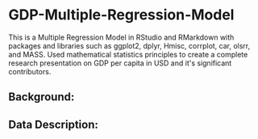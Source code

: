 # GDP-Multiple-Regression-Model
This is a Multiple Regression Model in RStudio and RMarkdown with packages and libraries such as ggplot2, dplyr, Hmisc, corrplot, car, olsrr, and MASS. Used mathematical statistics principles to create a complete research presentation on GDP per capita in USD and it's significant contributors.

## Background:

## Data Description:

